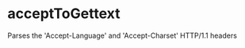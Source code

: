 acceptToGettext
===============

Parses the 'Accept-Language' and 'Accept-Charset' HTTP/1.1 headers
